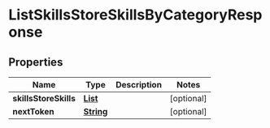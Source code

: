 

# ListSkillsStoreSkillsByCategoryResponse


## Properties

| Name | Type | Description | Notes |
|------------ | ------------- | ------------- | -------------|
|**skillsStoreSkills** | [**List**](List.md) |  |  [optional] |
|**nextToken** | [**String**](String.md) |  |  [optional] |



